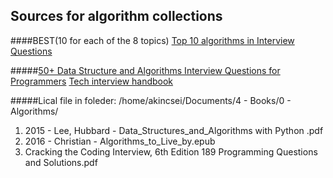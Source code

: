 ## Sources for algorithm collections

####BEST(10 for each of the 8 topics) [Top 10 algorithms in Interview Questions](https://www.geeksforgeeks.org/top-10-algorithms-in-interview-questions/)


#####[50+ Data Structure and Algorithms Interview Questions for Programmers](https://hackernoon.com/50-data-structure-and-algorithms-interview-questions-for-programmers-b4b1ac61f5b0)
[Tech interview handbook](https://github.com/yangshun/tech-interview-handbook)


#####Lical file in foleder: /home/akincsei/Documents/4 - Books/0 - Algorithms/
1. 2015 - Lee, Hubbard - Data_Structures_and_Algorithms with Python
.pdf
2. 2016 - Christian - Algorithms_to_Live_by.epub
3. Cracking the Coding Interview, 6th Edition 189 Programming Questions and Solutions.pdf